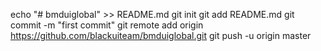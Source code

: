 echo "# bmduiglobal" >> README.md
git init
git add README.md
git commit -m "first commit"
git remote add origin https://github.com/blackuiteam/bmduiglobal.git
git push -u origin master
